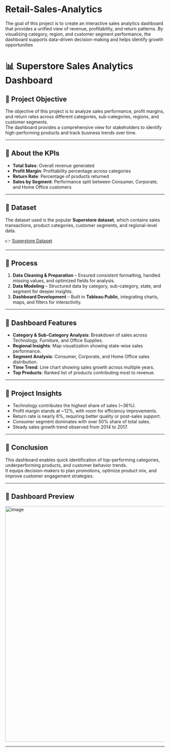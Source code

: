 # Retail-Sales-Analytics
The goal of this project is to create an interactive sales analytics dashboard that provides a unified view of revenue, profitability, and return patterns. By visualizing category, region, and customer segment performance, the dashboard supports data-driven decision-making and helps identify growth opportunities


# 📊 Superstore Sales Analytics Dashboard

## 🔹 Project Objective
The objective of this project is to analyze sales performance, profit margins, and return rates across different categories, sub-categories, regions, and customer segments.  
The dashboard provides a comprehensive view for stakeholders to identify high-performing products and track business trends over time.

---

## 🔹 About the KPIs
- **Total Sales**: Overall revenue generated  
- **Profit Margin**: Profitability percentage across categories  
- **Return Rate**: Percentage of products returned  
- **Sales by Segment**: Performance split between Consumer, Corporate, and Home Office customers  

---

## 🔹 Dataset
The dataset used is the popular **Superstore dataset**, which contains sales transactions, product categories, customer segments, and regional-level data.

👉 [Superstore Dataset](https://github.com/ARshaik0/Retail-Sales-Analytics-/blob/main/sample_-_superstore.xls)

---

## 🔹 Process
1. **Data Cleaning & Preparation** – Ensured consistent formatting, handled missing values, and optimized fields for analysis.  
2. **Data Modeling** – Structured data by category, sub-category, state, and segment for deeper insights.  
3. **Dashboard Development** – Built in **Tableau Public**, integrating charts, maps, and filters for interactivity.  

---

## 🔹 Dashboard Features
- **Category & Sub-Category Analysis**: Breakdown of sales across Technology, Furniture, and Office Supplies.  
- **Regional Insights**: Map visualization showing state-wise sales performance.  
- **Segment Analysis**: Consumer, Corporate, and Home Office sales distribution.  
- **Time Trend**: Line chart showing sales growth across multiple years.  
- **Top Products**: Ranked list of products contributing most to revenue.  

---

## 🔹 Project Insights
- Technology contributes the highest share of sales (~36%).  
- Profit margin stands at ~12%, with room for efficiency improvements.  
- Return rate is nearly 6%, requiring better quality or post-sales support.  
- Consumer segment dominates with over 50% share of total sales.  
- Steady sales growth trend observed from 2014 to 2017.  

---

## 🔹 Conclusion
This dashboard enables quick identification of top-performing categories, underperforming products, and customer behavior trends.  
It equips decision-makers to plan promotions, optimize product mix, and improve customer engagement strategies.

---

## 🔹 Dashboard Preview

<img width="1605" height="746" alt="image" src="https://github.com/user-attachments/assets/502e4b7b-964e-41cd-a5be-56a9aed6d591" />

---
